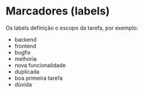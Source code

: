 # Marcadores (labels)

Os labels definição o escopo da tarefa, por exemplo:
- backend
- frontend
- bugfix
- melhoria
- nova funcionalidade
- duplicada
- boa primeira tarefa
- dúvida